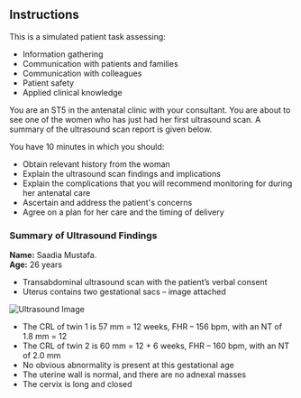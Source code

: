 ## Instructions

This is a simulated patient task assessing:

- Information gathering
- Communication with patients and families
- Communication with colleagues
- Patient safety
- Applied clinical knowledge

You are an ST5 in the antenatal clinic with your consultant. You are about to see one of the women who has just had her first ultrasound scan. A summary of the ultrasound scan report is given below.

You have 10 minutes in which you should:

- Obtain relevant history from the woman
- Explain the ultrasound scan findings and implications
- Explain the complications that you will recommend monitoring for during her antenatal care
- Ascertain and address the patient's concerns
- Agree on a plan for her care and the timing of delivery

### Summary of Ultrasound Findings

**Name:** Saadia Mustafa.  
**Age:** 26 years

- Transabdominal ultrasound scan with the patient’s verbal consent
- Uterus contains two gestational sacs – image attached

![Ultrasound Image](https://jibrel.github.io/part3mrcog/assets/image1.png)

- The CRL of twin 1 is 57 mm = 12 weeks, FHR – 156 bpm, with an NT of 1.8 mm = 12
- The CRL of twin 2 is 60 mm = 12 + 6 weeks, FHR – 160 bpm, with an NT of 2.0 mm
- No obvious abnormality is present at this gestational age
- The uterine wall is normal, and there are no adnexal masses
- The cervix is long and closed
